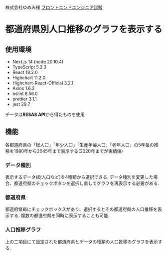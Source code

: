 株式会社ゆめみ様 [フロントエンドエンジニア試験](https://yumemi.notion.site/0e9ef27b55704d7882aab55cc86c999d)

# 都道府県別人口推移のグラフを表示する
## 使用環境
* Next.js 14 (node 20.10.4)
* TypeScript 5.3.3
* React 18.2.0
* Highchart 11.2.0
* Highchart-React-Official 3.2.1
* Axios 1.6.2
* eslint 8.56.0
* prettier 3.1.1
* jest 29.7

データは**RESAS API**から得たものを使用

## 機能
各都道府県の「総人口」「年少人口」「生産年齢人口」「老年人口」の5年毎の推移を1980年から2045年まで表示する(2020年までが実績値)

### データ種別
表示するデータ(総人口など)を4種類から選択できる. 
データ種別を変更した場合、都道府県のチェックボタンを選択し直してグラフを再表示する必要がある.

### 都道府県
都道府県毎にチェックボックスがあり、選択するとその都道府県の人口推移を表示する. 複数の都道府県を同時に表示することも可能.

### 人口推移グラフ
上の二項目にて設定された都道府県とデータの種類の人口推移のグラフを表示する.